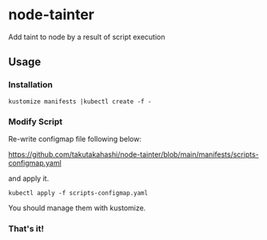 # node-tainter
Add taint to node by a result of script execution


## Usage

### Installation

```
kustomize manifests |kubectl create -f -
```

### Modify Script

Re-write configmap file following below:

https://github.com/takutakahashi/node-tainter/blob/main/manifests/scripts-configmap.yaml

and apply it.

```
kubectl apply -f scripts-configmap.yaml
```

You should manage them with kustomize.

### That's it!
